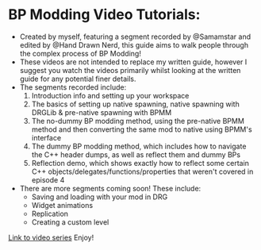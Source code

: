 # BP Modding Video Tutorials:
- Created by myself, featuring a segment recorded by @Samamstar and edited by @Hand Drawn Nerd, this guide aims to walk people through the complex process of BP Modding!
- These videos are not intended to replace my written guide, however I suggest you watch the videos primarily whilst looking at the written guide for any potential finer details.
- The segments recorded include:
   1. Introduction info and setting up your workspace
   2. The basics of setting up native spawning, native spawning with DRGLib & pre-native spawning with BPMM
   3. The no-dummy BP modding method, using the pre-native BPMM method and then converting the same mod to native using BPMM's interface
   4. The dummy BP modding method, which includes how to navigate the C++ header dumps, as well as reflect them and dummy BPs
   5. Reflection demo, which shows exactly how to reflect some certain C++ objects/delegates/functions/properties that weren't covered in episode 4
- There are more segments coming soon! These include:
   - Saving and loading with your mod in DRG
   - Widget animations
   - Replication
   - Creating a custom level

[Link to video series](https://www.youtube.com/playlist?list=PLyexxYrpv6y2y1_tpHMr9CiBVJuY9GDm0) Enjoy!